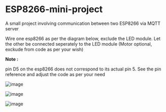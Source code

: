 # ESP8266-mini-project
A small project involving communication between two ESP8266 via MQTT server

Wire one esp8266 as per the diagram below, exclude the LED module. Let the other be connected seperately to the LED module (Motor optional, exckude from code as per your wish)

**Note : <br/>**

pin D5 on the esp8266 does not correspond to its actual pin 5. See the pin reference and adjust the code as per your need


![image](https://github.com/user-attachments/assets/760ac7c1-e5fd-4eb9-b962-854d22f3a817)

![image](https://github.com/user-attachments/assets/07fbc1e3-9b15-4378-bc69-d0ffacc07072)

![image](https://github.com/user-attachments/assets/46f34b99-6fc1-4eea-826e-fa8b77eb47bb)


